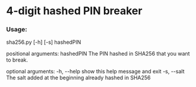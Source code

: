 # 4-digit hashed PIN breaker

### Usage:
sha256.py [-h] [-s] hashedPIN

positional arguments:
  hashedPIN             The PIN hashed in SHA256 that you want to break.

optional arguments:
  -h, --help            show this help message and exit
  -s, --salt            The salt added at the beginning already hashed in SHA256
